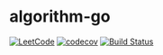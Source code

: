 # algorithm-go

[![LeetCode](https://img.shields.io/badge/leetcode-lijinglin2019-blue.svg)](https://leetcode-cn.com/lijinglin2019)
[![codecov](https://codecov.io/gh/lijinglin2019/algorithm-go/branch/master/graph/badge.svg)](https://codecov.io/gh/lijinglin2019/algorithm-go)
[![Build Status](https://travis-ci.com/lijinglin2019/algorithm-go.svg?branch=master)](https://travis-ci.com/lijinglin2019/algorithm-go)
